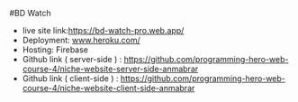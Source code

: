 #BD Watch

- live site link:https://bd-watch-pro.web.app/
- Deployment: www.heroku.com/
- Hosting: Firebase
- Github link ( server-side ) : https://github.com/programming-hero-web-course-4/niche-website-server-side-anmabrar
- Github link ( client-side ) : https://github.com/programming-hero-web-course-4/niche-website-client-side-anmabrar
